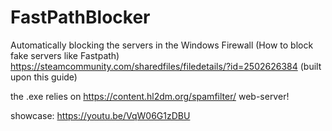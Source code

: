 # FastPathBlocker
Automatically blocking the servers in the Windows Firewall (How to block fake servers like Fastpath)
https://steamcommunity.com/sharedfiles/filedetails/?id=2502626384 (built upon this guide)

the .exe relies on https://content.hl2dm.org/spamfilter/ web-server!

showcase: https://youtu.be/VqW06G1zDBU
